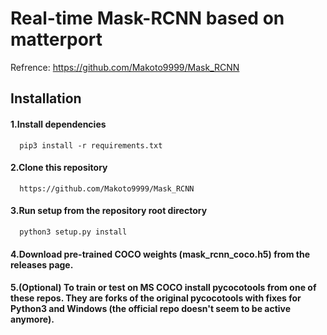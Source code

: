 # Real-time Mask-RCNN based on matterport
Refrence: https://github.com/Makoto9999/Mask_RCNN

## Installation
#### 1.Install dependencies
      pip3 install -r requirements.txt
  
#### 2.Clone this repository
      https://github.com/Makoto9999/Mask_RCNN

#### 3.Run setup from the repository root directory
      python3 setup.py install
  
#### 4.Download pre-trained COCO weights (mask_rcnn_coco.h5) from the releases page.

#### 5.(Optional) To train or test on MS COCO install pycocotools from one of these repos. They are forks of the original pycocotools with fixes for Python3 and Windows (the official repo doesn't seem to be active anymore).
